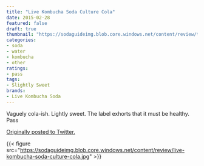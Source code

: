 ```yaml
---
title: "Live Kombucha Soda Culture Cola"
date: 2015-02-28
featured: false
draft: true
thumbnail: "https://sodaguideimg.blob.core.windows.net/content/review/thumbs/live-kombucha-soda-culture-cola.jpg"
categories:
- soda
- water
- kombucha
- other
ratings:
- pass
tags:
- Slightly Sweet
brands:
- Live Kombucha Soda
---
```


Vaguely cola-ish. Lightly sweet. The label exhorts that it must be healthy. Pass

[Originally posted to Twitter.](https://twitter.com/Cavorter/status/571837110380077057)

{{< figure src="https://sodaguideimg.blob.core.windows.net/content/review/live-kombucha-soda-culture-cola.jpg" >}}

